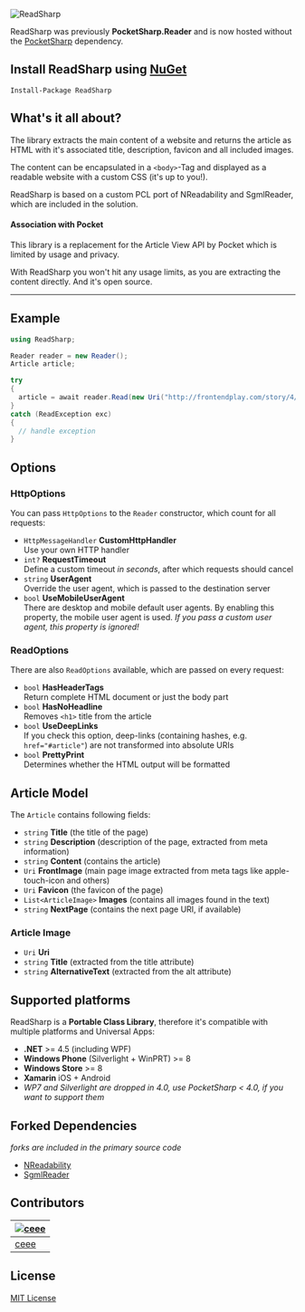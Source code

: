 ![ReadSharp](https://raw.github.com/ceee/ReadSharp/master/Assets/github-header.png)

ReadSharp was previously **PocketSharp.Reader** and is now hosted without the [PocketSharp](https://github.com/ceee/PocketSharp) dependency.

## Install ReadSharp using [NuGet](https://www.nuget.org/packages/ReadSharp/)

```
Install-Package ReadSharp
```


## What's it all about?

The library extracts the main content of a website and returns the article as HTML with it's associated title, description, favicon and all included images.

The content can be encapsulated in a `<body>`-Tag and displayed as a readable website with a custom CSS (it's up to you!).

ReadSharp is based on a custom PCL port of NReadability and SgmlReader, which are included in the solution.

#### Association with Pocket

This library is a replacement for the Article View API by Pocket which is  limited by usage and privacy.

With ReadSharp you won't hit any usage limits, as you are extracting the content directly. And it's open source.

---

## Example

```csharp
using ReadSharp;

Reader reader = new Reader();
Article article;

try
{
  article = await reader.Read(new Uri("http://frontendplay.com/story/4/http-caching-demystified-part-2-implementation"));
}
catch (ReadException exc)
{
  // handle exception
}
```

## Options

### HttpOptions

You can pass `HttpOptions` to the `Reader` constructor, which count for all requests:

- `HttpMessageHandler` **CustomHttpHandler**<br>Use your own HTTP handler
- `int?` **RequestTimeout**<br>Define a custom timeout _in seconds_, after which requests should cancel
- `string` **UserAgent**<br>Override the user agent, which is passed to the destination server
- `bool` **UseMobileUserAgent**<br>There are desktop and mobile default user agents. By enabling this property, the mobile user agent is used. _If you pass a custom user agent, this property is ignored!_

### ReadOptions

There are also `ReadOptions` available, which are passed on every request:

- `bool` **HasHeaderTags**<br>Return complete HTML document or just the body part
- `bool` **HasNoHeadline**<br>Removes `<h1>` title from the article
- `bool` **UseDeepLinks**<br>If you check this option, deep-links (containing hashes, e.g. `href="#article"`) are not transformed into absolute URIs
- `bool` **PrettyPrint**<br>Determines whether the HTML output will be formatted

## Article Model

The `Article` contains following fields:

- `string` **Title** (the title of the page)
- `string` **Description** (description of the page, extracted from meta information)
- `string` **Content** (contains the article)
- `Uri` **FrontImage** (main page image extracted from meta tags like apple-touch-icon and others)
- `Uri` **Favicon** (the favicon of the page)
- `List<ArticleImage>` **Images** (contains all images found in the text)
- `string` **NextPage** (contains the next page URI, if available)

### Article Image

- `Uri` **Uri**
- `string` **Title** (extracted from the title attribute)
- `string` **AlternativeText** (extracted from the alt attribute)

## Supported platforms

ReadSharp is a **Portable Class Library**, therefore it's compatible with multiple platforms and Universal Apps:

- **.NET** >= 4.5 (including WPF)
- **Windows Phone** (Silverlight + WinPRT) >= 8
- **Windows Store** >= 8
- **Xamarin** iOS + Android
- _WP7 and Silverlight are dropped in 4.0, use PocketSharp < 4.0, if you want to support them_

## Forked Dependencies

_forks are included in the primary source code_

- [NReadability](https://github.com/marek-stoj/NReadability)
- [SgmlReader](https://github.com/MindTouch/SGMLReader)

## Contributors
| [![ceee](http://gravatar.com/avatar/9c61b1f4307425f12f05d3adb930ba66?s=70)](https://github.com/ceee "Tobias Klika") |
|---|
| [ceee](https://github.com/ceee) |

## License

[MIT License](https://github.com/ceee/ReadSharp/blob/master/LICENSE-MIT)